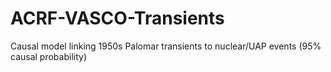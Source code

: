 # ACRF-VASCO-Transients
Causal model linking 1950s Palomar transients to nuclear/UAP events (95% causal probability)
